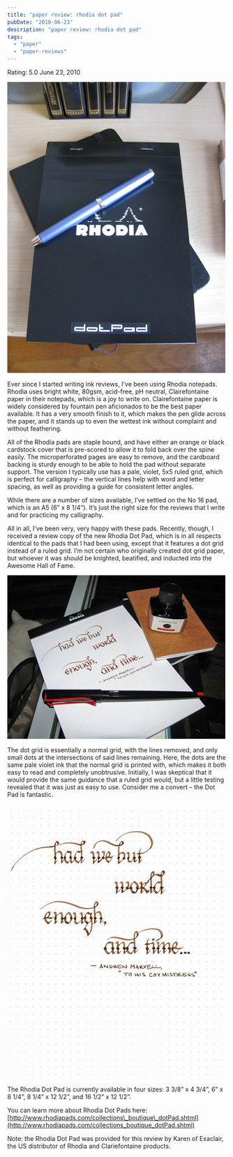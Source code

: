 ```yaml
---
title: "paper review: rhodia dot pad"
pubDate: "2010-06-23"
description: "paper review: rhodia dot pad"
tags:
  - "paper"
  - "paper-reviews"
---
```


Rating: 5.0
June 23, 2010

![](dot-pad-1.jpg)

Ever since I started writing ink reviews, I’ve been using Rhodia notepads. Rhodia uses bright white, 80gsm, acid-free, pH neutral, Clairefontaine paper in their notepads, which is a joy to write on. Clairefontaine paper is widely considered by fountain pen aficionados to be the best paper available. It has a very smooth finish to it, which makes the pen glide across the paper, and it stands up to even the wettest ink without complaint and without feathering.

All of the Rhodia pads are staple bound, and have either an orange or black cardstock cover that is pre-scored to allow it to fold back over the spine easily. The microperforated pages are easy to remove, and the cardboard backing is sturdy enough to be able to hold the pad without separate support. The version I typically use has a pale, violet, 5x5 ruled grid, which is perfect for calligraphy – the vertical lines help with word and letter spacing, as well as providing a guide for consistent letter angles.

While there are a number of sizes available, I’ve settled on the No 16 pad, which is an A5 (6” x 8 1/4”). It’s just the right size for the reviews that I write and for practicing my calligraphy.

All in all, I’ve been very, very happy with these pads. Recently, though, I received a review copy of the new Rhodia Dot Pad, which is in all respects identical to the pads that I had been using, except that it features a dot grid instead of a ruled grid. I’m not certain who originally created dot grid paper, but whoever it was should be knighted, beatified, and inducted into the Awesome Hall of Fame.

![](dot-pad-2.jpg)

The dot grid is essentially a normal grid, with the lines removed, and only small dots at the intersections of said lines remaining. Here, the dots are the same pale violet ink that the normal grid is printed with, which makes it both easy to read and completely unobtrusive. Initially, I was skeptical that it would provide the same guidance that a ruled grid would, but a little testing revealed that it was just as easy to use. Consider me a convert – the Dot Pad is fantastic.

![](dot-pad-3.jpg)

The Rhodia Dot Pad is currently available in four sizes: 3 3/8” x 4 3/4”, 6” x 8 1/4”, 8 1/4” x 12 1/2”, and 16 1/2” x 12 1/2”.

You can learn more about Rhodia Dot Pads here: [http://www.rhodiapads.com/collections\_boutique\_dotPad.shtml](http://www.rhodiapads.com/collections_boutique_dotPad.shtml)

Note: the Rhodia Dot Pad was provided for this review by Karen of Exaclair, the US distributor of Rhodia and Clariefontaine products.

